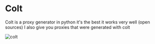# Colt
Colt is a proxy generator in python it's the best it works very well (open sources)
I also give you proxies that were generated with colt

![colt](https://user-images.githubusercontent.com/87500459/147711103-114765d6-66f5-409f-824f-8e7c69424995.PNG)
